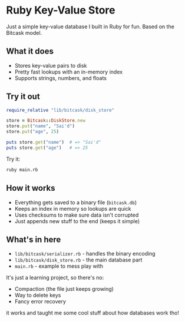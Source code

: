 # Ruby Key-Value Store

Just a simple key-value database I built in Ruby for fun. Based on the Bitcask model.

## What it does

- Stores key-value pairs to disk
- Pretty fast lookups with an in-memory index
- Supports strings, numbers, and floats

## Try it out

```ruby
require_relative "lib/bitcask/disk_store"

store = Bitcask::DiskStore.new
store.put("name", "Sai'd")
store.put("age", 25)

puts store.get("name")  # => "Sai'd"
puts store.get("age")   # => 25
```

Try it:
```bash
ruby main.rb
```

## How it works

- Everything gets saved to a binary file (`bitcask.db`)
- Keeps an index in memory so lookups are quick
- Uses checksums to make sure data isn't corrupted
- Just appends new stuff to the end (keeps it simple)

## What's in here

- `lib/bitcask/serializer.rb` - handles the binary encoding
- `lib/bitcask/disk_store.rb` - the main database part
- `main.rb` - example to mess play with


It's just a learning project, so there's no:
- Compaction (the file just keeps growing)
- Way to delete keys
- Fancy error recovery

it works and taught me some cool stuff about how databases work tho!
